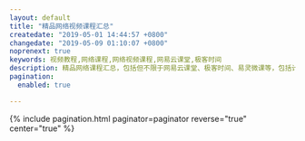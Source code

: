 ```yaml
---
layout: default 
title: "精品网络视频课程汇总"
createdate: "2019-05-01 14:44:57 +0800"
changedate: "2019-05-09 01:10:07 +0800"
noprenext: true
keywords: 视频教程,网络课程,网络视频课程,网易云课堂,极客时间
description: 精品网络课程汇总，包括但不限于网易云课堂、极客时间、易灵微课等，包括计算机专业、互联网运营、产品设计、金融理财等。
pagination:
  enabled: true

---
```


{% include pagination.html paginator=paginator reverse="true" center="true" %}

